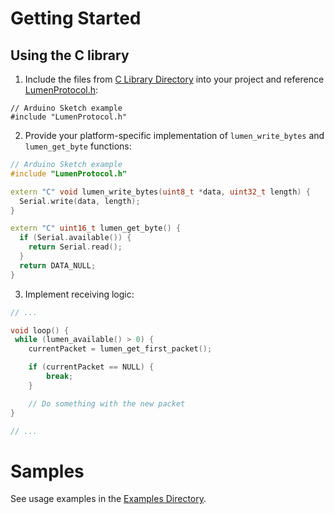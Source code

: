 # Getting Started

## Using the C library

1. Include the files from [C Library Directory](src/c) into your project and reference [LumenProtocol.h](src/c/LumenProtocol.h):

``` Arduino
// Arduino Sketch example
#include "LumenProtocol.h"
```

2. Provide your platform-specific implementation of `lumen_write_bytes` and `lumen_get_byte` functions:

```cpp
// Arduino Sketch example
#include "LumenProtocol.h"

extern "C" void lumen_write_bytes(uint8_t *data, uint32_t length) {
  Serial.write(data, length);
}

extern "C" uint16_t lumen_get_byte() {
  if (Serial.available()) {
    return Serial.read();
  }
  return DATA_NULL;
}
```

3. Implement receiving logic:

```cpp
// ...

void loop() {
 while (lumen_available() > 0) {
    currentPacket = lumen_get_first_packet();

    if (currentPacket == NULL) {
        break;
    }

    // Do something with the new packet
}

// ...
```




# Samples

See usage examples in the [Examples Directory](./examples).
